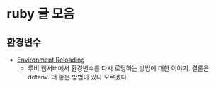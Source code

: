 # ruby 글 모음

## 환경변수

- [Environment Reloading](http://sorentwo.com/2014/08/27/environment-reloading.html)
  - 루비 웹서버에서 환경변수를 다시 로딩하는 방법에 대한 이야기. 결론은 dotenv. 더 좋은 방법이 있나 모르겠다.

